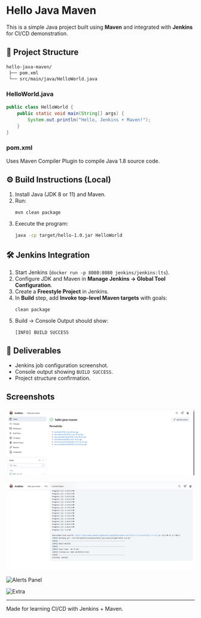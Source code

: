 # Hello Java Maven

This is a simple Java project built using **Maven** and integrated with **Jenkins** for CI/CD demonstration.

## 🚀 Project Structure
```
hello-java-maven/
 ├── pom.xml
 └── src/main/java/HelloWorld.java
```

### HelloWorld.java
```java
public class HelloWorld {
    public static void main(String[] args) {
        System.out.println("Hello, Jenkins + Maven!");
    }
}
```

### pom.xml
Uses Maven Compiler Plugin to compile Java 1.8 source code.

## ⚙️ Build Instructions (Local)
1. Install Java (JDK 8 or 11) and Maven.
2. Run:
   ```bash
   mvn clean package
   ```
3. Execute the program:
   ```bash
   java -cp target/hello-1.0.jar HelloWorld
   ```

## 🛠 Jenkins Integration
1. Start Jenkins (`docker run -p 8080:8080 jenkins/jenkins:lts`).
2. Configure JDK and Maven in **Manage Jenkins → Global Tool Configuration**.
3. Create a **Freestyle Project** in Jenkins.
4. In **Build** step, add **Invoke top-level Maven targets** with goals:
   ```
   clean package
   ```
5. Build → Console Output should show:
   ```
   [INFO] BUILD SUCCESS
   ```

## 📸 Deliverables
- Jenkins job configuration screenshot.
- Console output showing `BUILD SUCCESS`.
- Project structure confirmation.

## Screenshots

![Dashboard](images/img1.jpg)

![Docker Metrics](images/img2.jpg)

![Alerts Panel](images/img3.jpg)

![Extra](images/img4.jpg)

---
Made for learning CI/CD with Jenkins + Maven.
